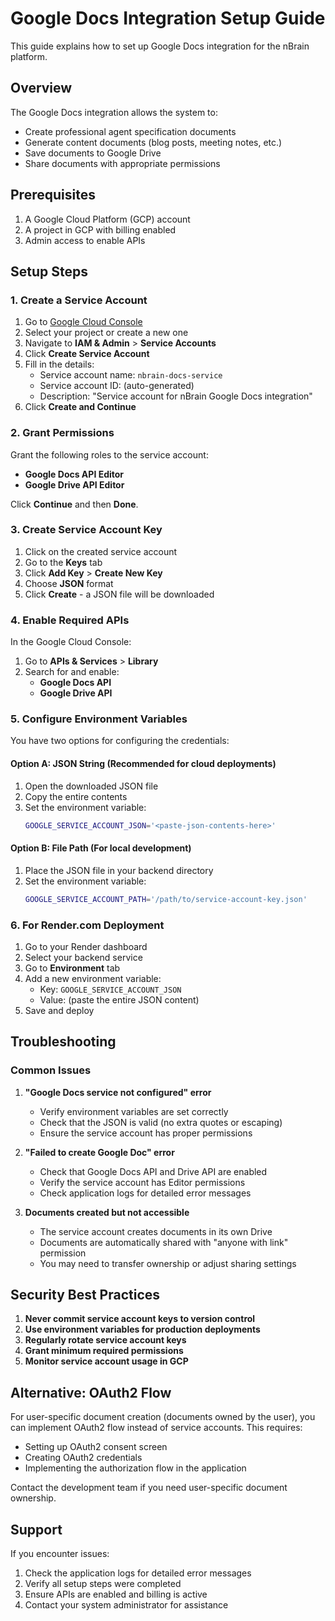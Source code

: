 # Google Docs Integration Setup Guide

This guide explains how to set up Google Docs integration for the nBrain platform.

## Overview

The Google Docs integration allows the system to:
- Create professional agent specification documents
- Generate content documents (blog posts, meeting notes, etc.)
- Save documents to Google Drive
- Share documents with appropriate permissions

## Prerequisites

1. A Google Cloud Platform (GCP) account
2. A project in GCP with billing enabled
3. Admin access to enable APIs

## Setup Steps

### 1. Create a Service Account

1. Go to [Google Cloud Console](https://console.cloud.google.com)
2. Select your project or create a new one
3. Navigate to **IAM & Admin** > **Service Accounts**
4. Click **Create Service Account**
5. Fill in the details:
   - Service account name: `nbrain-docs-service`
   - Service account ID: (auto-generated)
   - Description: "Service account for nBrain Google Docs integration"
6. Click **Create and Continue**

### 2. Grant Permissions

Grant the following roles to the service account:
- **Google Docs API Editor**
- **Google Drive API Editor**

Click **Continue** and then **Done**.

### 3. Create Service Account Key

1. Click on the created service account
2. Go to the **Keys** tab
3. Click **Add Key** > **Create New Key**
4. Choose **JSON** format
5. Click **Create** - a JSON file will be downloaded

### 4. Enable Required APIs

In the Google Cloud Console:
1. Go to **APIs & Services** > **Library**
2. Search for and enable:
   - **Google Docs API**
   - **Google Drive API**

### 5. Configure Environment Variables

You have two options for configuring the credentials:

#### Option A: JSON String (Recommended for cloud deployments)

1. Open the downloaded JSON file
2. Copy the entire contents
3. Set the environment variable:
   ```bash
   GOOGLE_SERVICE_ACCOUNT_JSON='<paste-json-contents-here>'
   ```

#### Option B: File Path (For local development)

1. Place the JSON file in your backend directory
2. Set the environment variable:
   ```bash
   GOOGLE_SERVICE_ACCOUNT_PATH='/path/to/service-account-key.json'
   ```

### 6. For Render.com Deployment

1. Go to your Render dashboard
2. Select your backend service
3. Go to **Environment** tab
4. Add a new environment variable:
   - Key: `GOOGLE_SERVICE_ACCOUNT_JSON`
   - Value: (paste the entire JSON content)
5. Save and deploy

## Troubleshooting

### Common Issues

1. **"Google Docs service not configured" error**
   - Verify environment variables are set correctly
   - Check that the JSON is valid (no extra quotes or escaping)
   - Ensure the service account has proper permissions

2. **"Failed to create Google Doc" error**
   - Check that Google Docs API and Drive API are enabled
   - Verify the service account has Editor permissions
   - Check application logs for detailed error messages

3. **Documents created but not accessible**
   - The service account creates documents in its own Drive
   - Documents are automatically shared with "anyone with link" permission
   - You may need to transfer ownership or adjust sharing settings

## Security Best Practices

1. **Never commit service account keys to version control**
2. **Use environment variables for production deployments**
3. **Regularly rotate service account keys**
4. **Grant minimum required permissions**
5. **Monitor service account usage in GCP**

## Alternative: OAuth2 Flow

For user-specific document creation (documents owned by the user), you can implement OAuth2 flow instead of service accounts. This requires:
- Setting up OAuth2 consent screen
- Creating OAuth2 credentials
- Implementing the authorization flow in the application

Contact the development team if you need user-specific document ownership.

## Support

If you encounter issues:
1. Check the application logs for detailed error messages
2. Verify all setup steps were completed
3. Ensure APIs are enabled and billing is active
4. Contact your system administrator for assistance 